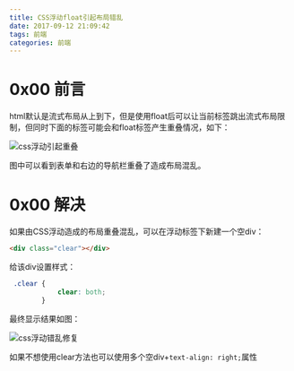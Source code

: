 ```yaml
---
title: CSS浮动float引起布局错乱
date: 2017-09-12 21:09:42
tags: 前端
categories: 前端
---
```


# 0x00 前言

html默认是流式布局从上到下，但是使用float后可以让当前标签跳出流式布局限制，但同时下面的标签可能会和float标签产生重叠情况，如下：



![css浮动引起重叠](http://othg5ggzi.bkt.clouddn.com/css%E6%B5%AE%E5%8A%A8%E5%BC%95%E8%B5%B7%E9%87%8D%E5%8F%A0.png)

图中可以看到表单和右边的导航栏重叠了造成布局混乱。

<!-- more -->

# 0x00 解决

如果由CSS浮动造成的布局重叠混乱，可以在浮动标签下新建一个空div：

```html
<div class="clear"></div>
```

给该div设置样式：

```css
 .clear {
            clear: both;
        }
```

最终显示结果如图：

![css浮动错乱修复](http://othg5ggzi.bkt.clouddn.com/css%E6%B5%AE%E5%8A%A8%E4%BF%AE%E5%A4%8D.png)

如果不想使用clear方法也可以使用多个空div+` text-align: right; `属性